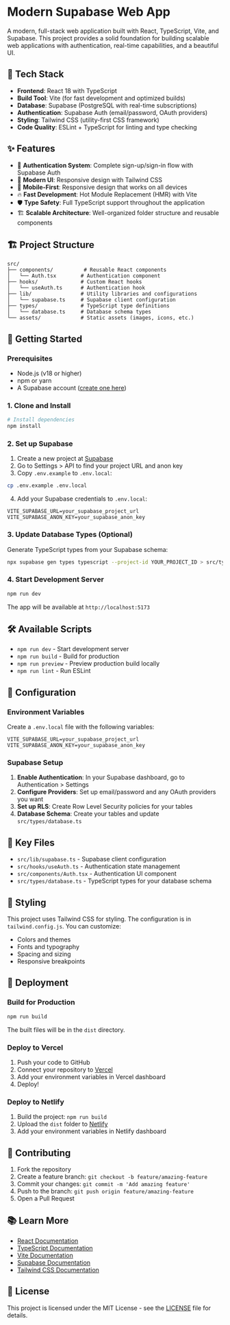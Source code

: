 # Modern Supabase Web App

A modern, full-stack web application built with React, TypeScript, Vite, and Supabase. This project provides a solid foundation for building scalable web applications with authentication, real-time capabilities, and a beautiful UI.

## 🚀 Tech Stack

- **Frontend**: React 18 with TypeScript
- **Build Tool**: Vite (for fast development and optimized builds)
- **Database**: Supabase (PostgreSQL with real-time subscriptions)
- **Authentication**: Supabase Auth (email/password, OAuth providers)
- **Styling**: Tailwind CSS (utility-first CSS framework)
- **Code Quality**: ESLint + TypeScript for linting and type checking

## ✨ Features

- 🔐 **Authentication System**: Complete sign-up/sign-in flow with Supabase Auth
- 🎨 **Modern UI**: Responsive design with Tailwind CSS
- 📱 **Mobile-First**: Responsive design that works on all devices
- 🔥 **Fast Development**: Hot Module Replacement (HMR) with Vite
- 🛡️ **Type Safety**: Full TypeScript support throughout the application
- 🏗️ **Scalable Architecture**: Well-organized folder structure and reusable components

## 🏗️ Project Structure

```
src/
├── components/          # Reusable React components
│   └── Auth.tsx        # Authentication component
├── hooks/              # Custom React hooks
│   └── useAuth.ts      # Authentication hook
├── lib/                # Utility libraries and configurations
│   └── supabase.ts     # Supabase client configuration
├── types/              # TypeScript type definitions
│   └── database.ts     # Database schema types
└── assets/             # Static assets (images, icons, etc.)
```

## 🚀 Getting Started

### Prerequisites

- Node.js (v18 or higher)
- npm or yarn
- A Supabase account ([create one here](https://supabase.com))

### 1. Clone and Install

```bash
# Install dependencies
npm install
```

### 2. Set up Supabase

1. Create a new project at [Supabase](https://supabase.com)
2. Go to Settings > API to find your project URL and anon key
3. Copy `.env.example` to `.env.local`:

```bash
cp .env.example .env.local
```

4. Add your Supabase credentials to `.env.local`:

```env
VITE_SUPABASE_URL=your_supabase_project_url
VITE_SUPABASE_ANON_KEY=your_supabase_anon_key
```

### 3. Update Database Types (Optional)

Generate TypeScript types from your Supabase schema:

```bash
npx supabase gen types typescript --project-id YOUR_PROJECT_ID > src/types/database.ts
```

### 4. Start Development Server

```bash
npm run dev
```

The app will be available at `http://localhost:5173`

## 🛠️ Available Scripts

- `npm run dev` - Start development server
- `npm run build` - Build for production
- `npm run preview` - Preview production build locally
- `npm run lint` - Run ESLint

## 🔧 Configuration

### Environment Variables

Create a `.env.local` file with the following variables:

```env
VITE_SUPABASE_URL=your_supabase_project_url
VITE_SUPABASE_ANON_KEY=your_supabase_anon_key
```

### Supabase Setup

1. **Enable Authentication**: In your Supabase dashboard, go to Authentication > Settings
2. **Configure Providers**: Set up email/password and any OAuth providers you want
3. **Set up RLS**: Create Row Level Security policies for your tables
4. **Database Schema**: Create your tables and update `src/types/database.ts`

## 📁 Key Files

- `src/lib/supabase.ts` - Supabase client configuration
- `src/hooks/useAuth.ts` - Authentication state management
- `src/components/Auth.tsx` - Authentication UI component
- `src/types/database.ts` - TypeScript types for your database schema

## 🎨 Styling

This project uses Tailwind CSS for styling. The configuration is in `tailwind.config.js`. You can customize:

- Colors and themes
- Fonts and typography
- Spacing and sizing
- Responsive breakpoints

## 🚀 Deployment

### Build for Production

```bash
npm run build
```

The built files will be in the `dist` directory.

### Deploy to Vercel

1. Push your code to GitHub
2. Connect your repository to [Vercel](https://vercel.com)
3. Add your environment variables in Vercel dashboard
4. Deploy!

### Deploy to Netlify

1. Build the project: `npm run build`
2. Upload the `dist` folder to [Netlify](https://netlify.com)
3. Add your environment variables in Netlify dashboard

## 🤝 Contributing

1. Fork the repository
2. Create a feature branch: `git checkout -b feature/amazing-feature`
3. Commit your changes: `git commit -m 'Add amazing feature'`
4. Push to the branch: `git push origin feature/amazing-feature`
5. Open a Pull Request

## 📚 Learn More

- [React Documentation](https://react.dev)
- [TypeScript Documentation](https://www.typescriptlang.org)
- [Vite Documentation](https://vitejs.dev)
- [Supabase Documentation](https://supabase.com/docs)
- [Tailwind CSS Documentation](https://tailwindcss.com)

## 📄 License

This project is licensed under the MIT License - see the [LICENSE](LICENSE) file for details.
